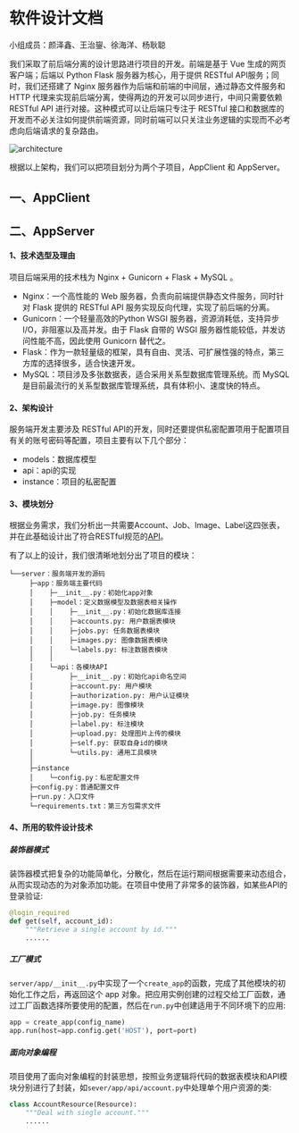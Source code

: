 # 软件设计文档

小组成员：颜泽鑫、王治鋆、徐海洋、杨耿聪

我们采取了前后端分离的设计思路进行项目的开发。前端是基于 Vue 生成的网页客户端；后端以 Python Flask 服务器为核心，用于提供 RESTful API服务；同时，我们还搭建了 Nginx 服务器作为后端和前端的中间层，通过静态文件服务和 HTTP 代理来实现前后端分离，使得两边的开发可以同步进行，中间只需要依赖 RESTful API 进行对接。这种模式可以让后端只专注于 RESTful 接口和数据库的开发而不必关注如何提供前端资源，同时前端可以只关注业务逻辑的实现而不必考虑向后端请求的复杂路由。

![architecture](https://raw.githubusercontent.com/TheYelda/AppServer/master/doc/architecture.png)

根据以上架构，我们可以把项目划分为两个子项目，AppClient 和 AppServer。

## 一、AppClient

## 二、AppServer

#### 1、技术选型及理由

项目后端采用的技术栈为 Nginx + Gunicorn + Flask + MySQL 。

- Nginx：一个高性能的 Web 服务器，负责向前端提供静态文件服务，同时针对 Flask 提供的 RESTful API 服务实现反向代理，实现了前后端的分离。
- Gunicorn：一个轻量高效的Python WSGI 服务器，资源消耗低，支持异步I/O，非阻塞以及高并发。由于 Flask 自带的 WSGI 服务器性能较低，并发访问性能不高，因此使用 Gunicorn 替代之。
- Flask：作为一款轻量级的框架，具有自由、灵活、可扩展性强的特点，第三方库的选择很多，适合快速开发。
- MySQL：项目涉及多张数据表，适合采用关系型数据库管理系统。而 MySQL 是目前最流行的关系型数据库管理系统，具有体积小、速度快的特点。

#### 2、架构设计

服务端开发主要涉及 RESTful API的开发，同时还要提供私密配置项用于配置项目有关的账号密码等配置，项目主要有以下几个部分：

- models：数据库模型
- api：api的实现
- instance：项目的私密配置

#### 3、模块划分

根据业务需求，我们分析出一共需要Account、Job、Image、Label这四张表，并在此基础设计出了符合RESTful规范的[API](https://theyelda.docs.apiary.io/)。

有了以上的设计，我们很清晰地划分出了项目的模块：

```
└──server：服务端开发的源码
     ├─app：服务端主要代码
     │    ├─__init__.py：初始化app对象
     │    ├─model：定义数据模型及数据表相关操作
     │    │    ├─__init__.py：初始化数据库连接
     │    │    ├─accounts.py: 用户数据表模块 
     │    │    ├─jobs.py: 任务数据表模块 
     │    │    ├─images.py: 图像数据表模块 
     │    │    └─labels.py: 标注数据表模块 
     │    │
     │    └─api：各模块API
     │         ├─__init__.py：初始化api命名空间
     │         ├─account.py: 用户模块
     │         ├─authorization.py: 用户认证模块
     │         ├─image.py: 图像模块
     │         ├─job.py: 任务模块
     │         ├─label.py: 标注模块
     │         ├─upload.py: 处理图片上传的模块
     │         ├─self.py: 获取自身id的模块
     │         └─utils.py: 通用工具模块
     │
     ├─instance
     │    └─config.py：私密配置文件
     ├─config.py：普通配置文件
     ├─run.py：入口文件
     └─requirements.txt：第三方包需求文件
```

#### 4、所用的软件设计技术

##### 装饰器模式

装饰器模式把复杂的功能简单化，分散化，然后在运行期间根据需要来动态组合，从而实现动态的为对象添加功能。在项目中使用了非常多的装饰器，如某些API的登录验证:

```python
@login_required
def get(self, account_id):
    """Retrieve a single account by id."""
    ......
```

##### 工厂模式

`server/app/__init__.py`中实现了一个`create_app`的函数，完成了其他模块的初始化工作之后，再返回这个 app 对象。把应用实例创建的过程交给工厂函数，通过工厂函数选择所要使用的配置，然后在`run.py`中创建适用于不同环境下的应用:

```python
app = create_app(config_name)
app.run(host=app.config.get('HOST'), port=port)
```

##### 面向对象编程

项目使用了面向对象编程的封装思想，按照业务逻辑将代码的数据表模块和API模块分别进行了封装，如`sever/app/api/account.py`中处理单个用户资源的类:

```python
class AccountResource(Resource):
    """Deal with single account."""
    ......
```
